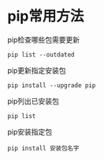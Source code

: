 # pip常用方法

pip检查哪些包需要更新

```
pip list --outdated  
```

pip更新指定安装包

```
pip install --upgrade pip
```

pip列出已安装包

```
pip list
```

pip安装指定包

```
pip install 安装包名字
```



